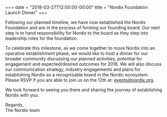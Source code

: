 +++
date = "2018-03-27T12:00:00-00:00"
title = "Nordix Foundation Launch Dinner"
+++

Following our planned timeline, we have now established the Nordix Foundation and are in the process of forming our founding board. Our next step is to hand responsibility for Nordix to the board as they step into leadership roles for the foundation.

To celebrate this milestone, as we come together to move Nordix into an operative establishment phase, we would like to host a dinner for our broader community discussing our planned activities, potential for engagement and expected/desired outcomes for 2018. We will also discuss our communication strategy, industry engagements and plans for establishing Nordix as a recognizable brand in the Nordic ecosystem. Please RSVP if you are able to join us on the 12th at: [events@nordix.org](mailto:events@nordix.org).

We look forward to seeing you there and sharing the journey of establishing Nordix with you.

Regards,  
The Nordix team
